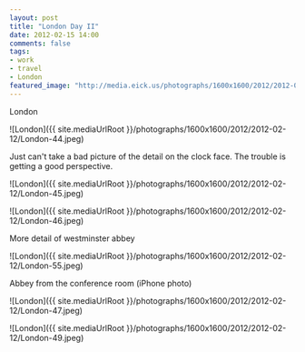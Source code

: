 ```yaml
---
layout: post
title: "London Day II"
date: 2012-02-15 14:00
comments: false
tags:
- work
- travel
- London
featured_image: "http://media.eick.us/photographs/1600x1600/2012/2012-02-12/London-44.jpeg"
---
```

London

![London]({{ site.mediaUrlRoot }}/photographs/1600x1600/2012/2012-02-12/London-44.jpeg)


Just can't take a bad picture of the detail on the clock face.  The trouble is getting a good perspective.

![London]({{ site.mediaUrlRoot }}/photographs/1600x1600/2012/2012-02-12/London-45.jpeg)


![London]({{ site.mediaUrlRoot }}/photographs/1600x1600/2012/2012-02-12/London-46.jpeg)


More detail of westminster abbey

![London]({{ site.mediaUrlRoot }}/photographs/1600x1600/2012/2012-02-12/London-55.jpeg)


Abbey from the conference room (iPhone photo)

![London]({{ site.mediaUrlRoot }}/photographs/1600x1600/2012/2012-02-12/London-47.jpeg)


![London]({{ site.mediaUrlRoot }}/photographs/1600x1600/2012/2012-02-12/London-49.jpeg)

